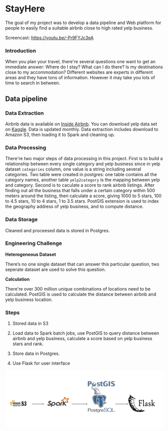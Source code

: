 # StayHere




The goal of my project was to develop a data pipeline and Web platform for people to easily find a suitable airbnb close to high rated yelp business.

Screencast: https://youtu.be/-Pr9FYJc3eA

### Introduction


When you plan your travel, there're several questions one want to get an immediate answer: Where do I stay? What can I do there? Is my destinations close to my accommodation? Different websites are experts in different areas and they have tons of information. However it may take you lots of time to search in between. 

## Data pipeline




### Data Extraction

Airbnb data is available on [Inside Airbnb](http://insideairbnb.com/get-the-data.html). You can download yelp data set on [Kaggle](https://www.kaggle.com/yelp-dataset/yelp-dataset). Data is updated monthly. Data extraction includes download to Amazon S3, then loading it to Spark and cleaning up. 

### Data Processing
There're two major steps of data processing in this project. First is to build a relationship between every single category and yelp business since in yelp dataset `categories` column, one value is a string including several categories. Two table were created in postgres: one table contains all the category names, another table `yelp2category` is the mapping between yelp and category. Second is to caculate a score to rank airbnb listings. After finding out all the business that falls under a certain category within 500 meters around the listing, then calculate a score, giving 1000 to 5 stars, 100 to 4.5 stars, 10 to 4 stars, 1 to 3.5 stars. PostGIS extension is used to index the geography address of yelp business, and to compute distance.

### Data Storage

Cleaned and proceesed data is stored in Postgres.


### Engineering Challenge
**Heterogeneous Dataset**

There’s no one single dataset that can answer this particular question, two seperate dataset are used to solve this question. 

**Calculation**

There're over 300 million unique combinations of locations need to be calculated. PostGIS is used to calculate the distance between airbnb and yelp business location. 

### Steps

1. Stored data in S3

2. Load data to Spark batch jobs, use PostGIS to query distance between airbnb and yelp business, calculate a score based on yelp business stars and rank.

3. Store data in Postgres.

4. Use Flask for user interface

![project pipeline](./pipeline.png)
